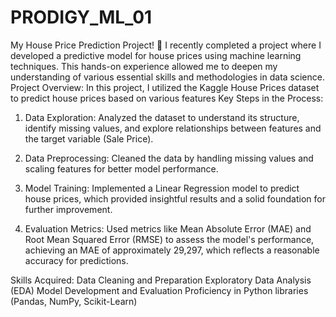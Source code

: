 # PRODIGY_ML_01
My House Price Prediction Project! 🏡
I recently completed a project where I developed a predictive model for house prices using machine learning techniques. This hands-on experience allowed me to deepen my understanding of various essential skills and methodologies in data science.
Project Overview:
In this project, I utilized the Kaggle House Prices dataset to predict house prices based on various features
Key Steps in the Process:
1. Data Exploration:
Analyzed the dataset to understand its structure, identify missing values, and explore relationships between features and the target variable (Sale Price).

2. Data Preprocessing:
Cleaned the data by handling missing values and scaling features for better model performance.

3. Model Training:
Implemented a Linear Regression model to predict house prices, which provided insightful results and a solid foundation for further improvement.

4. Evaluation Metrics:
Used metrics like Mean Absolute Error (MAE) and Root Mean Squared Error (RMSE) to assess the model's performance, achieving an MAE of approximately 29,297, which reflects a reasonable accuracy for predictions.

Skills Acquired:
Data Cleaning and Preparation
Exploratory Data Analysis (EDA)
Model Development and Evaluation
Proficiency in Python libraries (Pandas, NumPy, Scikit-Learn)
